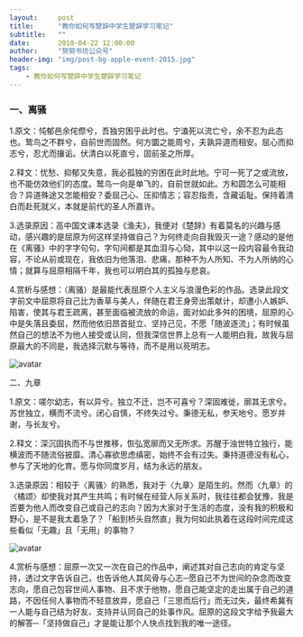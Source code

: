 ```yaml
---
layout:     post
title:      "教你如何写楚辞中学生楚辞学习笔记"
subtitle:   ""
date:       2018-04-22 12:00:00
author:     "努努书坊公众号"
header-img: "img/post-bg-apple-event-2015.jpg"
tags:
    - 教你如何写楚辞中学生楚辞学习笔记
---
```


### 一、离骚

1.原文：忳郁邑余侘傺兮，吾独穷困乎此时也。宁溘死以流亡兮，余不忍为此态也。鸷鸟之不群兮，自前世而固然。何方圜之能周兮，夫孰异道而相安。屈心而抑志兮，忍尤而攘诟。伏清白以死直兮，固前圣之所厚。

2.释文：忧愁、抑郁又失意，我必孤独的穷困在此时此地。宁可一死了之或流放，也不能仿效他们的态度。鹫鸟一向是单飞的，自前世就如此。方和圆怎么可能相合？异道殊途又怎能相安？委屈己心、压抑情志；容忍指责，含藏诟耻。保持着清白而赴死就义，本就是前代的圣人所嘉许。

3.选录原因：高中国文课本选录《渔夫》，我便对《楚辞》有着莫名的兴趣与感动，感兴趣的是屈原为何这样坚持做自己？为何终走向自我毁灭一途？感动的是他在《离骚》中的字字句句，字句间都是其血泪与心恸，其中以这一段内容最令我动容，不论从前或现在，我依旧为他落泪、悲痛，那种不为人所知、不为人所纳的心情；就算与屈原相隔千年，我也可以明白其的孤独与悲哀。

4.赏析与感想：（离骚）是最能代表屈原个人主义与浪漫色彩的作品。选录此段文字前文中屈原将自己比为香草与美人，伴随在君王身旁出策献计，却遭小人嫉妒、陷害，使其与君王疏离，甚至面临被流放的命运，面对如此多舛的困境，屈原的心中是失落且委屈，然而他依旧昂首挺立、坚持己见，不愿「随波逐流」；有时候虽然自己的想法不为他人接受或认同，但我深信世界上总有一人能明白我，故我与屈原最大的不同是，我选择沉默与等待，而不是用以死明志。


![avatar](https://ruanwenku.com/img/shanda3.jpg)


二、九章  

1.原文：嗟尔幼志，有以异兮。独立不迁，岂不可喜兮？深固难徙，廓其无求兮。苏世独立，横而不流兮。闭心自慎，不终失过兮。秉德无私，参天地兮。愿岁并谢，与长友兮。

2.释文：深沉固执而不与世推移，恢弘宽廓而又无所求。苏醒于浊世特立独行，能横波而不随流俗披靡。清心寡欲思虑缜密，始终不会有过失。秉持道德没有私心，参与了天地的化育。愿与你同度岁月，结为永远的朋友。

3.选录原因：相较于〈离骚〉的熟悉，我对于〈九章〉是陌生的。然而〈九章〉的〈橘颂〉却使我对其产生共鸣；有时候在经营人际关系时，我往往都会犹豫，我是否要为他人而改变自己或自己的志向？因为大家对于生活的态度，没有我的积极和野心，是不是我太着急了？「船到桥头自然直」我为何如此执着在这段时间完成这些看似「无趣」且「无用」的事物？


![avatar](https://ruanwenku.com/img/shanda3.jpg)


4.赏析与感想：屈原一次又一次在自己的作品中，阐述其对自己志向的肯定与坚持，透过文字告诉自己，也告诉他人其风骨与心志─愿自己不为世间的杂念而改变志向，愿自己包容世间人事物、且不求于他物，愿自己能坚定的走出属于自己的道路，不因任何人事物而不轻意放弃，愿自己「三思而后行」而无过失，最终希冀有一人能与自己结为好友、支持并认同自己的处事作风。屈原的这段文字给予我最大的解答─「坚持做自己」才是能让那个人快点找到我的唯一途径。
